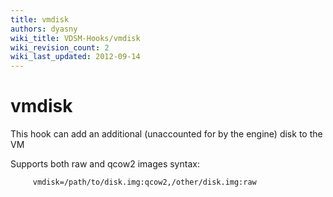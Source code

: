```yaml
---
title: vmdisk
authors: dyasny
wiki_title: VDSM-Hooks/vmdisk
wiki_revision_count: 2
wiki_last_updated: 2012-09-14
---
```


# vmdisk

This hook can add an additional (unaccounted for by the engine) disk to the VM

Supports both raw and qcow2 images syntax:

         vmdisk=/path/to/disk.img:qcow2,/other/disk.img:raw
